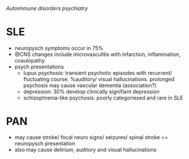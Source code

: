 ###### Autoimmune disorders psychiatry

# SLE
- neuropysch symptoms occur in 75%
- @CNS changes include microvasculitis with infarction, inflammation, coaulopathy
- psych presentations  
    + lupus psychosis: transient psychotic episodes with recurrent/ fluctuating course. %auditory/ visual hallucinations. prolonged psychosis may cause vascular dementia (association?)
    + depression: 30% develop clinically signifiant depression
    + schizophrenia-like psychosis: poorly categoriesed and rare in SLE

# PAN
- may cause stroke/ focal neuro signs/ seizures/ spinal stroke == neuropysch presentation
- also may cause delirium, auditory and visual hallucinations


